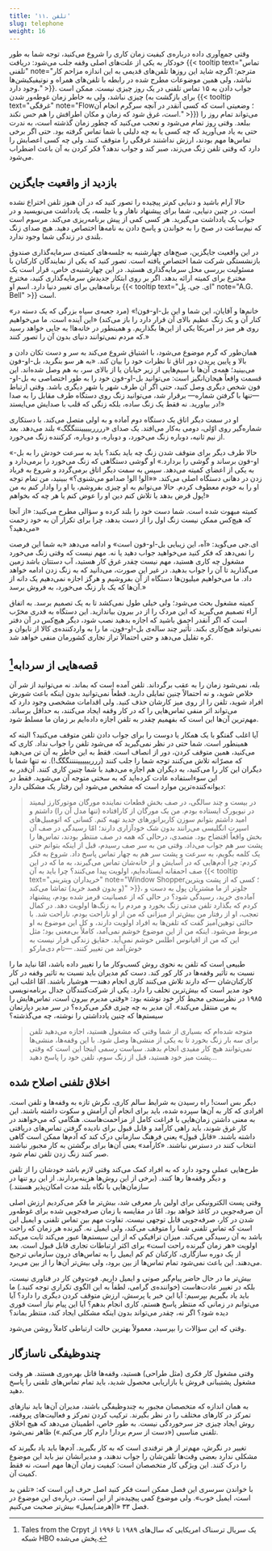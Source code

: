 ```yaml
---
title: '۱۱. تلفن'
slug: telephone
weight: 16
---
```


وقتی جمع‌آوری داده درباره‌ی کیفیت زمان کاری را شروع می‌کنید، توجه شما به طور خودکار به یکی از علت‌های اصلی وقفه جلب می‌شود: دریافت {{< tooltip text="تماس تلفنی" note="مترجم: اگرچه شاید این روزها تلفن‌های قدیمی به این اندازه مزاحم کار نباشد، ولی همین موضوعات مطرح شده در رابطه با تلفن‌های همراه و نوتیفیکیشن‌ها وجود دارد." >}}. جواب دادن به ۱۵ تماس تلفنی در یک روز چیزی نیست. ممکن است چیزی نباشد، ولی به خاطر زمان غوطه‌ور شدن (برای بازگشت به {{< tooltip text="غرقگی" note="Flow؛ وضعیتی است که کسی آنقدر در آنچه سرگرم انجام آن است، غرق شود که زمان و مکان اطرافش را هم حس نکند." >}}) می‌تواند تمام روز را ببلعد. وقتی روز تمام می‌شود و تعجب می‌کنید که چطور زمان گذشته است، به ندرت حتی به یاد می‌آورید که چه کسی یا به چه دلیلی با شما تماس گرفته بود. حتی اگر برخی تماس‌ها مهم بودند، ارزش نداشتند غرقگی را متوقف کنند. ولی چه کسی اعصابش را دارد که وقتی تلفن زنگ می‌زند، صبر کند و جواب ندهد؟ فکر کردن به آن باعث اضطراب می‌شود.

## بازدید از واقعیت جایگزین

حالا آرام باشید و دنیایی کم‌تر پیچیده را تصور کنید که در آن هنوز تلفن اختراع نشده است. در چنین دنیایی، شما برای پیشنهاد ناهار و یا جلسه، یک یادداشت می‌نویسید و در جواب یک یادداشت می‌گیرید. هر کسی کمی از پیش برنامه‌ریزی می‌کند. مرسوم است که نیم‌ساعت در صبح را به خواندن و پاسخ دادن به نامه‌ها اختصاص دهید. هیچ صدای زنگ بلندی در زندگی شما وجود ندارد.

در این واقعیت جایگزین، صبح‌های چهارشنبه به جلسه‌های کمیته‌ی سرمایه‌گذاری صندوق بازنشستگی شرکت شما اختصاص یافته است. تصور کنید که یکی از نمایندگان کارکنان با مسئولیت بررسی محل سرمایه‌گذاری هستید. در این چهارشنبه‌ی خاص، قرار است یک مخترع برای کمیته ارائه بدهد. اگر بر روی ابتکار جدیدش سرمایه‌گذاری کنید، مخترع برنامه‌هایی برای تغییر دنیا دارد. اسم او {{< tooltip text="ای. جی. بِل" note="A.G. Bell" >}} است.

«خانم‌ها و آقایان، این شما و این بل-او-فون!» (مرد جعبه‌ی سیاه بزرگی که یک دسته در کنار آن و یک زنگ عظیم بالای آن قرار دارد را باز می‌کند) «این آینده است. ما می‌خواهیم روی هر میز در آمریکا یکی از این‌ها بگذاریم. و همینطور در خانه‌ها! به جایی خواهد رسید که مردم نمی‌توانند دنیای بدون آن را تصور کنند.»

همان‌طور که گرم موضوع می‌شود، با اشتیاق شروع می‌کند به سر و دست تکان دادن و بالا و پایین پریدن دور اتاق تا نظرات خود را بیان کند. «به هر سو بنگرید، بل-او-فون می‌بینید؛ همه‌ی آن‌ها با سیم‌هایی از زیر خیابان یا از بالای سر، به هم وصل شده‌اند. این قسمت واقعاً هیجان‌انگیز است: می‌توانید بل-او-فون خود را به طور اختصاصی به بل-او-فون شخص دیگری وصل کنید، حتی اگر آن طرف شهر یا شهر دیگری باشد. وقتی ارتباط —تنها با گرفتن شماره— برقرار شد، می‌توانید زنگ روی دستگاه طرف مقابل را به صدا در بیاورید. نه فقط یک زنگ ساده، بلکه زنگی که قلب با صدایش می‌ایستد!»

او در سمت دیگر اتاق یک دستگاه دوم آماده و به اولی متصل می‌کند. با دستکاری شماره‌گیر روی اوّلی، دومی به‌کار می‌افتد. یک صدای «ررررییییینننگگگ» بلند می‌دهد. بعد از نیم ثانیه، دوباره زنگ می‌خورد، و دوباره، و دوباره، کرکننده زنگ می‌خورد.

«حالا طرف دیگر برای متوقف شدن زنگ چه باید بکند؟ باید به سرعت خودش را به بل-او-فون برساند و گوشی را بردارد.» او گوشی دستگاهی که زنگ می‌خورد را برمی‌دارد و به یکی از اعضای کمیته می‌دهد. سپس به سمت دیگر اتاق برمی‌گردد و شروع به فریاد زدن در دهانی دستگاه اصلی می‌کند. ««الو! الو! صدامو می‌شنوی؟» ببینید، من تمام توجه او را به خودم معطوف کردم. حالا می‌توانم به او چیزی بفروشم، یا او را وادار کنم به من پول قرض بدهد یا تلاش کنم دین او را عوض کنم یا هر چه که بخواهم!»

کمیته مبهوت شده است. شما دست خود را بلند کرده و سؤالی مطرح می‌کنید: «از آنجا که هیچ‌کس ممکن نیست زنگ اول را از دست بدهد، چرا برای تکرار آن به خود زحمت می‌دهید؟»

ای.جی می‌گوید: «آه، این زیبایی بل-او-فون است» و ادامه می‌دهد «به شما این فرصت را نمی‌دهد که فکر کنید می‌خواهید جواب دهید یا نه. مهم نیست که وقتی زنگ می‌خورد مشغول چه کاری هستید، مهم نیست چقدر غرق کار هستید، آب دستتان باشد زمین می‌گذارید تا آن را جواب بدهید. در غیر این صورت، می‌دانید که به زنگ زدن ادامه خواهد داد. ما می‌خواهیم میلیون‌ها دستگاه از آن بفروشیم و هرگز اجازه نمی‌دهیم یک دانه از آن‌ها که یک بار زنگ می‌خورد، به فروش برسد.»

کمیته مشغول بحث می‌شود؛ ولی خیلی طول نمی‌کشد تا به یک تصمیم برسد. به اتفاق آراء تصمیم می‌گیرید که این مردک را از در بیرون بیاندازید. این دستگاه به قدری مخرّب است که اگر آنقدر احمق باشید که اجازه بدهید نصب شود، دیگر هیچ‌کس در آن دفتر نمی‌تواند هیچ‌کاری بکند. تأثیر چند ساله‌ی بل-او-فون، ما را به واردکننده‌ی کالا از تایوان و کره تقلیل می‌دهد و حتی احتمالاً تراز تجاری کشورمان منفی خواهد شد.

## قصه‌هایی از سردابه[^1]

بله، نمی‌شود زمان را به عقب برگرداند. تلفن آمده است که بماند. نه می‌توانید از شر آن خلاص شوید، و نه احتمالاً چنین تمایلی دارید. قطعاً نمی‌توانید بدون اینکه باعث شورش افراد شوید، تلفن را از روی میز کارشان حذف کنید. ولی اقدامات مشخصی وجود دارد که می‌تواند اثر منفی تماس‌هایی را که در کار وقفه ایجاد می‌کنند، به حداقل برساند. مهم‌ترین آن‌ها این است که بفهمیم چقدر به تلفن اجازه داده‌ایم بر زمان ما مسلط شود.

آیا اغلب گفتگو با یک همکار یا دوست را برای جواب دادن تلفن متوقف می‌کنید؟ البته که همینطور است. شما حتی در نظر نمی‌گیرید که می‌شود تلفن را جواب نداد. کاری که می‌کنید، همین متوقف کردن،‌ دور از انصاف است. فقط به این خاطر به آن تن می‌دهید که مصرّانه تلاش می‌کنند توجه شما را جلب کنند (رررییییییننننگگگ!). نه تنها شما با دیگران این کار را می‌کنید، به دیگران هم اجازه می‌دهید با شما چنین کاری کنند. آن‌قدر به این سوء‌استفاده عادت کرده‌اید که به سختی متوجه آن می‌شوید. فقط در دیوانه‌کننده‌ترین موارد است که مشخص می‌شود این رفتار یک مشکلی دارد:

> در بیست و چند سالگی، در صف بخش قطعات نماینده مورگان موتورکارز لیمیتد در نیویورک ایستاده بودم. من یک مورگان از کارافتاده (تنها مدل آن را) داشتم و امید داشتم بتوانم سوزن کاربراتورهای جدید تهیه کنم. کسانی که اتومبیل‌های اسپرت انگلیسی می‌رانند بدون شک خودآزاری دارند؛ امّا رسیدگی در صف آن بخش واقعاً افتضاح بود. متصدی، درحالی که همه در صف منتظر بودند،‌ تماس‌ها را پشت سر هم جواب می‌داد. وقتی من به سر صف رسیدم، قبل از اینکه بتوانم حتی یک کلمه بگویم، به سرعت و پشت سر هم به چهار تماس پاسخ داد. شروع به فکر کردم: چرا آدم‌هایی که در آسایش و از خانه‌شان تماس می‌گیرند، به ما که در این صف احمقانه ایستاده‌ایم، اولویت پیدا می‌کنند؟ چرا باید به آن {{< tooltip text="خریداران ویترینی" note="Window Shopper؛ کسی که از پشت ویترین (و بدون قصد خرید) تماشا می‌کند" >}}، جلوتر از ما مشتریان پول به دست و آماده‌ی خرید، رسیدگی شود؟ در حالی که از عصبانیت قرمز شده بودم، پیشنهاد کردم که بگذارد تلفن مدتی زنگ بخورد و مردم را به زنگ‌ها اولویت دهد. در کمال تعجب، او از رفتار من بیش‌تر از میزانی که من از او ناراحت بودم، ناراحت شد. با حالتی توهین‌آمیز گفت که تلفن‌ها به افراد اولویت دارند، و کل این موضوع به او مربوط می‌شود. اینکه من از این موضوع خوشم نمی‌آمد، کاملاً بی‌معنی بود؛ مثل این که من از اقیانوس اطلس خوشم نمی‌آید. حقایق زندگی قرار نیست به خوش‌آمد من تغییر کنند.
> <span>—تام دی‌مارکو</span>

طبیعی است که تلفن به نحوی روش کسب‌وکار ما را تغییر داده باشد، امّا نباید ما را نسبت به تأثیر وقفه‌ها در کار کور کند. دست کم مدیران باید نسبت به تاثیر وقفه در کار کارکنان‌شان —که دارند تلاش می‌کنند کاری انجام دهند— هوشیار باشند. امّا اغلب این خود مدیر است که بیش‌ترین تخلف را دارد. یکی از شرکت‌کنندگان جدال برنامه‌نویسی ۱۹۸۵ در نظرسنجی محیط کار خود نوشته بود: «وقتی مدیرم بیرون است، تماس‌هایش را به من منتقل می‌کند». آن مدیر به چه چیزی فکر می‌کرده؟ در سر مدیر دپارتمان سیستم‌ها که چنین یادداشتی را نوشته، چه می‌گذشته؟

> متوجه شده‌ام که بسیاری از شما وقتی که مشغول هستید، اجازه می‌دهید تلفن برای سه بار زنگ بخورد تا به یکی از منشی‌ها وصل شود. با این وقفه‌ها، منشی‌ها نمی‌توانند هیچ کار مفیدی انجام بدهند. سیاست رسمی اینجا این است که وقتی پشت میز خود هستید، قبل از زنگ سوم، تلفن خود را پاسخ دهید…

## اخلاق تلفنی اصلاح شده

دیگر بس است! راه رسیدن به شرایط سالم کاری، نگرش تازه به وقفه‌ها و تلفن است. افرادی که کار به آن‌ها سپرده شده، باید برای انجام آن آرامش و سکوت داشته باشند. این به معنی داشتن زمان‌هایی با فراغت کامل از مزاحمت‌هاست. هنگامی که می‌خواهند در کار غرق شوند، باید راهی کارآمد و قابل قبول برای نادیده گرفتن تماس‌های دریافتی داشته باشند. «قابل قبول» یعنی فرهنگ سازمانی درک کند که آدم‌ها ممکن است گاهی انتخاب کنند در دسترس نباشند. «کارآمد» یعنی آن‌ها برای برگشتن به کار مجبور نباشند صبر کنند زنگ زدن تلفن تمام شود.

طرح‌هایی عملی وجود دارد که به افراد کمک می‌کند وقتی لازم باشد خودشان را از تلفن و دیگر وقفه‌ها رها کنند. (برخی از این روش‌ها هزینه‌بردارند. از این رو تنها در سازمان‌هایی با نگاه بلند مدت امکان‌پذیر هستند.)

وقتی پست الکترونیکی برای اولین بار معرفی شد، بیش‌تر ما فکر می‌کردیم ارزش اصلی آن صرفه‌جویی در کاغذ خواهد بود. امّا در مقایسه با زمان صرفه‌جویی شده برای غوطه‌ور شدن در کار، صرفه‌جویی قابل توجهی نیست. تفاوت مهم بین تماس تلفنی و ایمیل این است که تماس تلفنی شما را متوقف می‌کند، ولی ایمیل نه. گیرنده هر زمان که راحت باشد به آن رسیدگی می‌کند. میزان ترافیکی که از این سیستم‌ها عبور می‌کند ثابت می‌کند اولویت «هر زمان گیرنده راحت است» برای اکثر ارتباطات تجاری قابل قبول است. بعد از یک دوره سازگاری، کارکنان کم کم ایمیل را به تماس‌های درون سازمانی ترجیح می‌دهند. این باعث نمی‌شود تمام تماس‌ها از بین برود، ولی بیش‌تر آن‌ها را از بین می‌برد.

بیش‌تر ما در حال حاضر پیام‌گیر صوتی و ایمیل داریم. فوت‌وفن کار در فناوری نیست، بلکه در تغییر عادت‌هاست (خواننده‌ی گرامی، لطفاً‌ به این الگوی تکراری توجه کنید.) ما باید یاد بگیریم بپرسیم:‌ آیا این خبر یا پرسش، ارزش متوقف کردن دیگری را دارد؟ آیا می‌توانم در زمانی که منتظر پاسخ هستم، کاری انجام بدهم؟ آیا این پیام نیاز است فوری دیده شود؟ اگر نه، چقدر می‌تواند بدون اینکه مشکلی ایجاد کند، منتظر بماند؟

وقتی که این سؤالات را بپرسید، معمولاً بهترین حالت ارتباطی کاملاً روشن می‌شود.

## چندوظیفگی ناسازگار

وقتی مشغول کار فکری (مثل طراحی) هستید، وقفه‌ها قاتل بهره‌وری هستند. هر وقت مشغول پشتیبانی فروش یا بازاریابی محصول شدید، باید تمام تماس‌های تلفنی را پاسخ دهید.

به همان اندازه که متخصصان مجبور به چندوظیفگی باشند، مدیران آن‌ها باید نیازهای تمرکز در کارهای مختلف را در نظر بگیرند. ترکیب کردن تمرکز و فعالیت‌های پر‌وقفه، روش ایجاد چیزی جز سرخوردگی نیست. به طور خاص، اطمینان می‌دهد که هیچ اخلاق تلفنی مناسبی («دست از سرم بردار! دارم کار می‌کنم.») ظاهر نمی‌شود.

تغییر در نگرش، مهم‌تر از هر ترفندی است که به کار بگیرید. آدم‌ها باید یاد بگیرند که مشکلی ندارد بعضی وقت‌ها تلفن‌شان را جواب ندهند، و مدیرانشان نیز باید این موضوع را درک کنند. این ویژگی کار متخصصان است: کیفیت زمان آن‌ها مهم است، نه فقط کمیت آن.

با خواندن سرسری این فصل ممکن است فکر کنید اصل حرف این است که:‌ «تلفن بد است، ایمیل خوب». ولی موضوع کمی پیچیده‌تر از این است. درباره‌ی این موضوع در فصل ۳۳ «ا(هرمنـ)یمیل» بیش‌تر صحبت می‌کنیم.

<!-- Footnotes -->
[^1]:
    Tales from the Crpyt یک سریال ترسناک امریکایی که سال‌های ۱۹۸۹ تا ۱۹۹۶ از شبکه HBO پخش می‌شده.